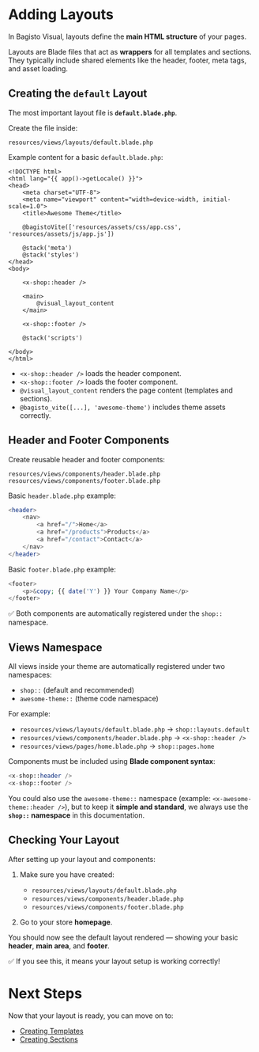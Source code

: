 # Adding Layouts

In Bagisto Visual, layouts define the **main HTML structure** of your pages.

Layouts are Blade files that act as **wrappers** for all templates and sections.
They typically include shared elements like the header, footer, meta tags, and asset loading.

## Creating the `default` Layout

The most important layout file is **`default.blade.php`**.

Create the file inside:

```text
resources/views/layouts/default.blade.php
```

Example content for a basic `default.blade.php`:

```blade
<!DOCTYPE html>
<html lang="{{ app()->getLocale() }}">
<head>
    <meta charset="UTF-8">
    <meta name="viewport" content="width=device-width, initial-scale=1.0">
    <title>Awesome Theme</title>

    @bagistoVite(['resources/assets/css/app.css', 'resources/assets/js/app.js'])

    @stack('meta')
    @stack('styles')
</head>
<body>

    <x-shop::header />

    <main>
        @visual_layout_content
    </main>

    <x-shop::footer />

    @stack('scripts')

</body>
</html>
```

- `<x-shop::header />` loads the header component.
- `<x-shop::footer />` loads the footer component.
- `@visual_layout_content` renders the page content (templates and sections).
- `@bagisto_vite([...], 'awesome-theme')` includes theme assets correctly.

## Header and Footer Components

Create reusable header and footer components:

```text
resources/views/components/header.blade.php
resources/views/components/footer.blade.php
```

Basic `header.blade.php` example:

```php
<header>
    <nav>
        <a href="/">Home</a>
        <a href="/products">Products</a>
        <a href="/contact">Contact</a>
    </nav>
</header>
```

Basic `footer.blade.php` example:

```php
<footer>
    <p>&copy; {{ date('Y') }} Your Company Name</p>
</footer>
```

✅ Both components are automatically registered under the `shop::` namespace.

## Views Namespace

All views inside your theme are automatically registered under two namespaces:

- `shop::` (default and recommended)
- `awesome-theme::` (theme code namespace)

For example:

- `resources/views/layouts/default.blade.php` → `shop::layouts.default`
- `resources/views/components/header.blade.php` → `<x-shop::header />`
- `resources/views/pages/home.blade.php` → `shop::pages.home`

Components must be included using **Blade component syntax**:

```php
<x-shop::header />
<x-shop::footer />
```

You could also use the `awesome-theme::` namespace (example: `<x-awesome-theme::header />`),
but to keep it **simple and standard**, we always use the **`shop::` namespace** in this documentation.

## Checking Your Layout

After setting up your layout and components:

1. Make sure you have created:

   - `resources/views/layouts/default.blade.php`
   - `resources/views/components/header.blade.php`
   - `resources/views/components/footer.blade.php`

2. Go to your store **homepage**.

You should now see the default layout rendered —
showing your basic **header**, **main area**, and **footer**.

<!-- ![Default Layout Render](./screenshots/default-layout-render.png) -->

✅
If you see this, it means your layout setup is working correctly!

# Next Steps

Now that your layout is ready, you can move on to:

- [Creating Templates](./adding-templates.md)
- [Creating Sections](./adding-sections/overview.md)
